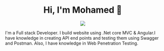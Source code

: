 
<h1 align="center">Hi, I'm Mohamed 👋</h1>
<p align="center">
    <a target="_blank" href="https://www.linkedin.com/in/mohamedmagdy592/"><img src="https://img.shields.io/badge/linkedin-%230177B5?style=flat&logo=linkedin&logoColor=white"/></a>
  </p>

I'm a Full stack Developer. I build website using .Net core MVC & Angular.I have knowledge in creating API end points and testing them using Swagger and Postman. Also, I have knowledge in Web Penetration Testing.
